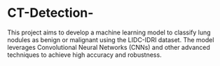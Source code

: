 # CT-Detection-
This project aims to develop a machine learning model to classify lung nodules as benign or malignant using the LIDC-IDRI dataset. The model leverages Convolutional Neural Networks (CNNs) and other advanced techniques to achieve high accuracy and robustness.
